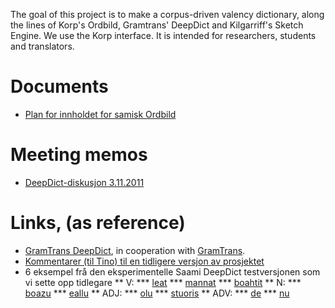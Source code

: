 

The goal of this project is to make a corpus-driven valency dictionary,
along the lines of Korp's Ordbild, Gramtrans' DeepDict and Kilgarriff's
Sketch Engine. We use the Korp interface.
It is intended for researchers, students and translators.








# Documents


* [Plan for innholdet for samisk Ordbild](ordbild/OversiktOverOrdbild.html)


# Meeting memos


* [DeepDict-diskusjon 3.11.2011](/ped/nudoc/meetings/111103.html)




# Links, (as reference)


* [GramTrans DeepDict](http://gramtrans.com/deepdict/), in cooperation with
[GramTrans](http://gramtrans.com).
* [Kommentarer (til Tino) til en tidligere versjon av prosjektet](GammalKravspesifikasjon.html)
* 6 eksempel frå den eksperimentelle Saami DeepDict testversjonen som vi sette opp tidlegare
** V:
*** [leat](http://gramtrans.com/deepdict/lookup.php?word=leat&class=V&lang=smi)
*** [mannat](http://gramtrans.com/deepdict/lookup.php?word=mannat&class=V&lang=smi)
*** [boahtit](http://gramtrans.com/deepdict/lookup.php?word=boahtit&class=V&lang=smi)
** N:
*** [boazu](http://gramtrans.com/deepdict/lookup.php?word=boazu&class=N&lang=smi)
*** [eallu](http://gramtrans.com/deepdict/lookup.php?word=eallu&class=N&lang=smi)
** ADJ:
*** [olu](http://gramtrans.com/deepdict/lookup.php?word=olu&class=ADJ&lang=smi)
*** [stuoris](http://gramtrans.com/deepdict/lookup.php?word=stuoris&class=ADJ&lang=smi)
** ADV:
*** [de](http://gramtrans.com/deepdict/lookup.php?word=de&class=ADV&lang=smi)
*** [nu](http://gramtrans.com/deepdict/lookup.php?word=nu&class=ADV&lang=smi)
